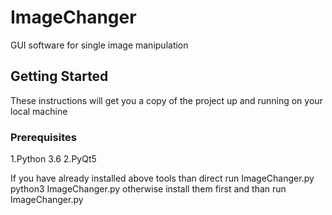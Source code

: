 # ImageChanger
GUI software for single image manipulation
  
## Getting Started
These instructions will get you a copy of the project up and running on your local machine

### Prerequisites
1.Python 3.6 
2.PyQt5 

If you have already installed above tools than direct run ImageChanger.py
  python3 ImageChanger.py
otherwise install them first and than run ImageChanger.py




